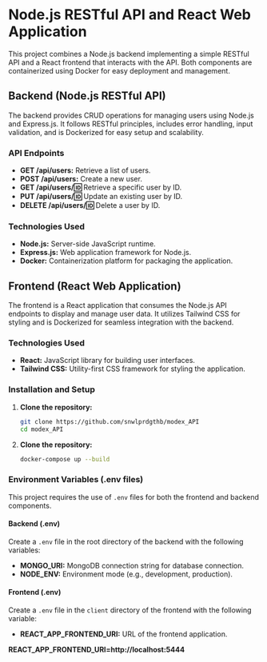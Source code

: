 # Node.js RESTful API and React Web Application

This project combines a Node.js backend implementing a simple RESTful API and a React frontend that interacts with the API. Both components are containerized using Docker for easy deployment and management.

## Backend (Node.js RESTful API)

The backend provides CRUD operations for managing users using Node.js and Express.js. It follows RESTful principles, includes error handling, input validation, and is Dockerized for easy setup and scalability.

### API Endpoints

- **GET /api/users:** Retrieve a list of users.
- **POST /api/users:** Create a new user.
- **GET /api/users/:id:** Retrieve a specific user by ID.
- **PUT /api/users/:id:** Update an existing user by ID.
- **DELETE /api/users/:id:** Delete a user by ID.

### Technologies Used

- **Node.js:** Server-side JavaScript runtime.
- **Express.js:** Web application framework for Node.js.
- **Docker:** Containerization platform for packaging the application.

## Frontend (React Web Application)

The frontend is a React application that consumes the Node.js API endpoints to display and manage user data. It utilizes Tailwind CSS for styling and is Dockerized for seamless integration with the backend.

### Technologies Used

- **React:** JavaScript library for building user interfaces.
- **Tailwind CSS:** Utility-first CSS framework for styling the application.



### Installation and Setup

1. **Clone the repository:**
   ```bash
   git clone https://github.com/snwlprdgthb/modex_API
   cd modex_API

2. **Clone the repository:**

   ```bash
   docker-compose up --build


### Environment Variables (.env files)

This project requires the use of `.env` files for both the frontend and backend components.

#### Backend (.env)

Create a `.env` file in the root directory of the backend with the following variables:

- **MONGO_URI:** MongoDB connection string for database connection.
- **NODE_ENV:** Environment mode (e.g., development, production).

#### Frontend (.env)

Create a `.env` file in the `client` directory of the frontend with the following variable:

- **REACT_APP_FRONTEND_URI:** URL of the frontend application.

**REACT_APP_FRONTEND_URI=http://localhost:5444**
